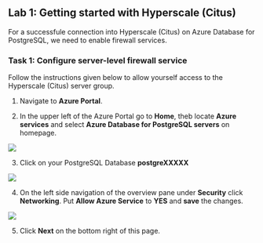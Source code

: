 ## Lab 1: Getting started with Hyperscale (Citus)

For a successfule connection into Hyperscale (Citus) on Azure Database for PostgreSQL, we need to enable firewall services.

### Task 1: Configure server-level firewall service

Follow the instructions given below to allow yourself access to the Hyperscale (Citus) server group.
 
1. Navigate to **Azure Portal**.

2. In the upper left of the Azure Portal go to **Home**, theb locate **Azure services** and select **Azure Database for PostgreSQL servers** on homepage.

<kbd>![](images/azpostgresql.png)</kbd>


3. Click on your PostgreSQL Database **postgreXXXXX**

<kbd>![](images/azpostgresql1.png)</kbd>


4. On the left side navigation of the overview pane under **Security** click **Networking**. Put **Allow Azure Service** to **YES** and **save** the changes.

<kbd>![](images/2postgresqlfw.png)<kbd>

5. Click **Next** on the bottom right of this page.
